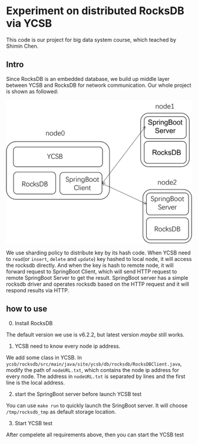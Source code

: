 
# Experiment on distributed RocksDB via YCSB
This code is our project for big data system course, which teached by Shimin Chen.


## Intro
Since RocksDB is an embedded database, we build up middle layer between YCSB and 
RocksDB for network communication. Our whole project is shown as followed:

![](./imgs/rocksdb_framework.png)

We use sharding policy to distribute key by its hash code. When YCSB need to `read`(or `insert`, `delete` and `update`) key hashed to local node, it will access the rocksdb directly. And when the key is hash to remote node, it will forward request to SpringBoot Client, which will send HTTP request to remote SpringBoot Server to get the result. SpringBoot server has a simple rocksdb driver and operates rocksdb based on the HTTP request and it will respond results via HTTP.

## how to use

0. Install RocksDB

The default version we use is v6.2.2, but latest version *maybe* still works.

1. YCSB need to know every node ip address. 

We add some class in YCSB. In `ycsb/rocksdb/src/main/java/site/ycsb/db/rocksdb/RocksDBClient.java`, modify the path of `nodeURL.txt`, which contains the node ip address for every node. The address in `nodeURL.txt` is separated by lines and the first line is the local address.

2. start the SpringBoot server before launch YCSB test

You can use `make run` to quickly launch the SringBoot server. It will choose `/tmp/rocksdb_tmp` as default storage location.

3. Start YCSB test

After compelete all requirements above, then you can start the YCSB test